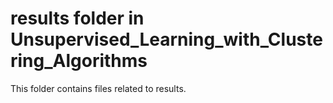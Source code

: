 # results folder in Unsupervised_Learning_with_Clustering_Algorithms 
This folder contains files related to results. 
